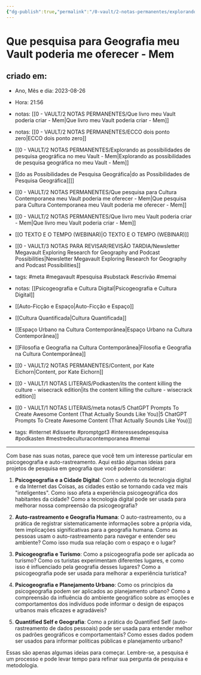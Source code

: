 ```yaml
---
{"dg-publish":true,"permalink":"/0-vault/2-notas-permanentes/explorando-as-possibilidades-de-pesquisa-geografica-no-meu-vault-mem/","tags":["permanente","meta","megavault","pesquisa","substack","escrivão","memai","internet","disserte","promptgpt3","interessesdepesquisa","podkasten","mestredeculturacontemporanea"],"dgHomeLink":true,"dgShowLocalGraph":true,"dgShowFileTree":true,"dgEnableSearch":true}
---
```


# Que pesquisa para Geografia meu Vault poderia me oferecer - Mem

## criado em: 
-  Ano, Mês e dia: 2023-08-26
- Hora: 21:56
- notas: [[0 - VAULT/2 NOTAS PERMANENTES/Que livro meu Vault poderia criar - Mem\|Que livro meu Vault poderia criar - Mem]]
- notas: [[0 - VAULT/2 NOTAS PERMANENTES/ECCO dois ponto zero\|ECCO dois ponto zero]]
- [[0 - VAULT/2 NOTAS PERMANENTES/Explorando as possibilidades de pesquisa geográfica no meu Vault - Mem\|Explorando as possibilidades de pesquisa geográfica no meu Vault - Mem]]
- [[do as Possibilidades de Pesquisa Geográfica\|do as Possibilidades de Pesquisa Geográfica]]]]
- [[0 - VAULT/2 NOTAS PERMANENTES/Que pesquisa para Cultura Contemporanea meu Vault poderia me oferecer - Mem\|Que pesquisa para Cultura Contemporanea meu Vault poderia me oferecer - Mem]]
- [[0 - VAULT/2 NOTAS PERMANENTES/Que livro meu Vault poderia criar - Mem\|Que livro meu Vault poderia criar - Mem]]
- [[O TEXTO E O TEMPO (WEBINAR)\|O TEXTO E O TEMPO (WEBINAR)]]
- [[0 - VAULT/3 NOTAS PARA REVISAR/REVISÃO TARDIA/Newsletter Megavault Exploring Research for Geography and Podcast Possibilities\|Newsletter Megavault Exploring Research for Geography and Podcast Possibilities]]
- tags: #meta #megavault #pesquisa #substack #escrivão #memai 

- notas: [[Psicogeografia e Cultura Digital\|Psicogeografia e Cultura Digital]]
- [[Auto-Ficção e Espaço\|Auto-Ficção e Espaço]]
- [[Cultura Quantificada\|Cultura Quantificada]]
- [[Espaço Urbano na Cultura Contemporânea\|Espaço Urbano na Cultura Contemporânea]]
- [[Filosofia e Geografia na Cultura Contemporânea\|Filosofia e Geografia na Cultura Contemporânea]]
- [[0 - VAULT/2 NOTAS PERMANENTES/Content, por Kate Eichorn\|Content, por Kate Eichorn]]
- [[0 - VAULT/1 NOTAS LITERAIS/Podkasten/its the content killing the culture - wisecrack edition\|its the content killing the culture - wisecrack edition]]
- [[0 - VAULT/1 NOTAS LITERAIS/meta notas/5 ChatGPT Prompts To Create Awesome Content (That Actually Sounds Like You)\|5 ChatGPT Prompts To Create Awesome Content (That Actually Sounds Like You)]]
- tags: #internet #disserte #promptgpt3 #interessesdepesquisa #podkasten #mestredeculturacontemporanea #memai 
---

Com base nas suas notas, parece que você tem um interesse particular em psicogeografia e auto-rastreamento. Aqui estão algumas ideias para projetos de pesquisa em geografia que você poderia considerar:

1.  **Psicogeografia e a Cidade Digital**: Com o advento da tecnologia digital e da Internet das Coisas, as cidades estão se tornando cada vez mais "inteligentes". Como isso afeta a experiência psicogeográfica dos habitantes da cidade? Como a tecnologia digital pode ser usada para melhorar nossa compreensão da psicogeografia?

2.  **Auto-rastreamento e Geografia Humana**: O auto-rastreamento, ou a prática de registrar sistematicamente informações sobre a própria vida, tem implicações significativas para a geografia humana. Como as pessoas usam o auto-rastreamento para navegar e entender seu ambiente? Como isso muda sua relação com o espaço e o lugar?

3.  **Psicogeografia e Turismo**: Como a psicogeografia pode ser aplicada ao turismo? Como os turistas experimentam diferentes lugares, e como isso é influenciado pela geografia desses lugares? Como a psicogeografia pode ser usada para melhorar a experiência turística?

4.  **Psicogeografia e Planejamento Urbano**: Como os princípios da psicogeografia podem ser aplicados ao planejamento urbano? Como a compreensão da influência do ambiente geográfico sobre as emoções e comportamentos dos indivíduos pode informar o design de espaços urbanos mais eficazes e agradáveis?

5.  **Quantified Self e Geografia**: Como a prática do Quantified Self (auto-rastreamento de dados pessoais) pode ser usada para entender melhor os padrões geográficos e comportamentais? Como esses dados podem ser usados para informar políticas públicas e planejamento urbano?

Essas são apenas algumas ideias para começar. Lembre-se, a pesquisa é um processo e pode levar tempo para refinar sua pergunta de pesquisa e metodologia.
